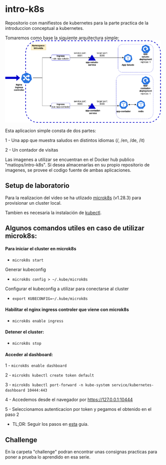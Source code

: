 # intro-k8s
Repositorio con manifiestos de kubernetes para la parte practica de la introduccion conceptual a kubernetes.

Tomaremos como base la siguiente arquitectura simple:
![Arquitectura](./intro-k8s-diagrama.png "Diagrama arquitectura")


Esta aplicacion simple consta de dos partes:

1 - Una app que muestra saludos en distintos idiomas (/, /en, /de, /it)

2 - Un contador de visitas


Las imagenes a utilizar se encuentran en el Docker hub publico "matiops/intro-k8s".
Si desea almacenarlas en su propio repositorio de imagenes, se provee el codigo fuente de ambas aplicaciones.


## Setup de laboratorio

Para la realizacion del video se ha utlizado [microk8s](https://microk8s.io/) (v1.28.3) para provisionar un cluster local.

Tambien es necesaria la instalación de [kubectl](https://kubernetes.io/docs/tasks/tools/).

## Algunos comandos utiles en caso de utilizar microk8s:

#### Para iniciar el cluster en microk8s
- `microk8s start`

Generar kubeconfig
- `microk8s config > ~/.kube/microk8s`

Configurar el kubeconfig a utilizar para conectarse al cluster
- `export KUBECONFIG=~/.kube/microk8s` 

#### Habilitar el nginx ingress controler que viene con microk8s
- `microk8s enable ingress`

#### Detener el cluster:
- `microk8s stop`

#### Acceder al dashboard:

1 - `microk8s enable dashboard`

2 - `microk8s kubectl create token default`

3 - `microk8s kubectl port-forward -n kube-system service/kubernetes-dashboard 10444:443`

4 - Accedemos desde el navegador por https://127.0.0.1:10444

5 - Seleccionamos autenticacion por token y pegamos el obtenido en el paso 2

- TL;DR: Seguir los pasos en [esta](https://microk8s.io/docs/addon-dashboard) guia.


## Challenge

En la carpeta "challenge" podran encontrar unas consignas practicas para poner a prueba lo aprendido en esa serie.